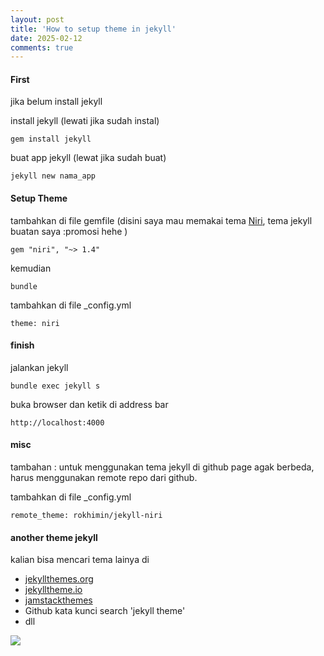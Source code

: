 ```yaml
---
layout: post
title: 'How to setup theme in jekyll'
date: 2025-02-12
comments: true
---
```

#### First
jika belum install jekyll

install jekyll (lewati jika sudah instal)

```gem install jekyll```


buat app jekyll (lewat jika sudah buat)

```jekyll new nama_app```

#### Setup Theme

tambahkan di file gemfile (disini saya mau memakai tema [Niri](https://github.com/rokhimin/jekyll-niri), tema jekyll buatan saya :promosi hehe )

```gem "niri", "~> 1.4"```

kemudian 

```bundle```

tambahkan di file _config.yml

```theme: niri```

#### finish

jalankan jekyll

```bundle exec jekyll s```

buka browser dan ketik di address bar 

```http://localhost:4000``` 

#### misc

tambahan : untuk menggunakan tema jekyll di github page agak berbeda, harus menggunakan remote repo dari github.

tambahkan di file _config.yml

```remote_theme: rokhimin/jekyll-niri```

#### another theme jekyll

kalian bisa mencari tema lainya di 

- [jekyllthemes.org](http://jekyllthemes.org/)
- [jekylltheme.io](https://jekyllthemes.io/)
- [jamstackthemes](https://jamstackthemes.dev/ssg/jekyll/)
- Github kata kunci search 'jekyll theme'
- dll

![](https://s3.gifyu.com/images/bSMG2.png)

